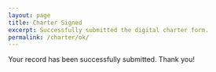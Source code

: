 ```yaml
---
layout: page
title: Charter Signed
excerpt: Successfully submitted the digital charter form.
permalink: /charter/ok/
---
```


<div class="container">
	<div class="alert alert-block alert-success navbar-nav navbar-brand nav">
		Your record has been successfully submitted. Thank you!
	</div>
</div>